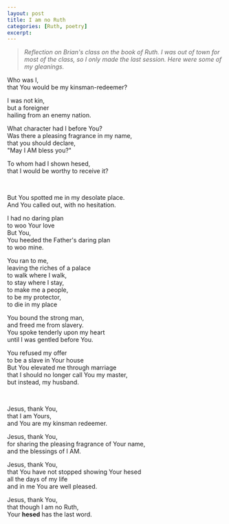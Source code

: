 ```yaml
---
layout: post
title: I am no Ruth
categories: [Ruth, poetry]
excerpt: 
---
```




> *Reflection on Brian's class on the book of Ruth. I was out of town for most of the class, so I only made the last session.*
> *Here were some of my gleanings.*



Who was I,  
  that You would be my kinsman-redeemer?

I was not kin,  
  but a foreigner  
  hailing from an enemy nation.

What character had I before You?  
  Was there a pleasing fragrance in my name,  
  that you should declare,  
  "May I AM bless you?"

To whom had I shown hesed,  
  that I would be worthy to receive it?

<br>

But You spotted me in my desolate place.  
And You called out, with no hesitation.

I had no daring plan  
  to woo Your love  
But You,  
  You heeded the Father's daring plan  
  to woo mine.

You ran to me,  
leaving the riches of a palace  
	to walk where I walk,   
	to stay where I stay,   
	to make me a people,  
	to be my protector,  
	to die in my place

You bound the strong man,  
	and freed me from slavery.  
You spoke tenderly upon my heart  
	until I was gentled before You.

You refused my offer  
  to be a slave in Your house  
But You elevated me through marriage  
  that I should no longer call You my master,  
  but instead, my husband.

<br>

Jesus, thank You,  
	that I am Yours,  
and You are my kinsman redeemer.

Jesus, thank You,  
 	for sharing the pleasing fragrance of Your name,  
  and the blessings of I AM.

Jesus, thank You,  
 	that You have not stopped showing Your hesed  
 	all the days of my life  
 	and in me You are well pleased.

Jesus, thank You,  
  that though I am no Ruth,  
  Your **hesed** has the last word.



